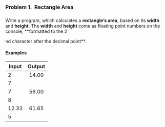 ### Problem 1.  Rectangle Area                    

### 

Write a program, which calculates a **rectangle’s area**, based on its **width**
and **height**. The **width** and **height** come as
floating point numbers on the console, **formatted
to the 2

nd character after the decimal point**.

#### Examples

| Input | Output |
| ------|:------:|
| 2     | 14.00  |
| 7              |
| 7     | 56.00  |
  8              |
| 12.33 | 61.65  |
| 5              |

